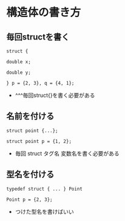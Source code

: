 # 構造体の書き方

## 毎回structを書く
`
struct {
`

`
	double x;
`

`
	double y;
`

`
} p = {2, 3}, q = {4, 1};
`
* ^^^毎回struct{}を書く必要がある

## 名前を付ける
`
struct point {...};
`

`
struct point p = {1, 2};
`
* 毎回 struct タグ名 変数名を書く必要がある

## 型名を付ける
`
typedef struct {
	...
} Point
`

`
Point p = {2, 3};
`

* つけた型名を書けばいい